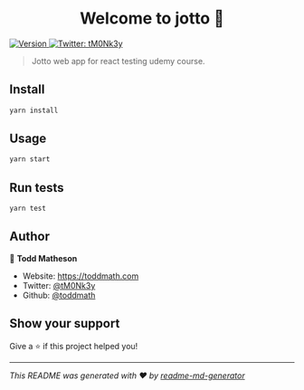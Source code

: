 <h1 align="center">Welcome to jotto 👋</h1>
<p>
  <a href="https://www.npmjs.com/package/jotto" target="_blank">
    <img alt="Version" src="https://img.shields.io/npm/v/jotto.svg">
  </a>
  <a href="https://twitter.com/tM0Nk3y" target="_blank">
    <img alt="Twitter: tM0Nk3y" src="https://img.shields.io/twitter/follow/tM0Nk3y.svg?style=social" />
  </a>
</p>

> Jotto web app for react testing udemy course.

## Install

```sh
yarn install
```

## Usage

```sh
yarn start
```

## Run tests

```sh
yarn test
```

## Author

👤 **Todd Matheson**

* Website: https://toddmath.com
* Twitter: [@tM0Nk3y](https://twitter.com/tM0Nk3y)
* Github: [@toddmath](https://github.com/toddmath)

## Show your support

Give a ⭐️ if this project helped you!

***
_This README was generated with ❤️ by [readme-md-generator](https://github.com/kefranabg/readme-md-generator)_